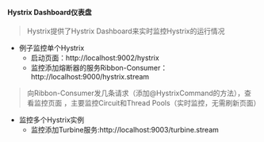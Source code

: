 #### Hystrix Dashboard仪表盘
> Hystrix提供了Hystrix Dashboard来实时监控Hystrix的运行情况
- 例子监控单个Hystrix
    - 启动页面：http://localhost:9002/hystrix
    - 监控添加熔断器的服务Ribbon-Consumer：http://localhost:9000/hystrix.stream
> 向Ribbon-Consumer发几条请求（添加@HystrixCommand的方法），查看监控页面
，主要监控Circuit和Thread Pools（实时监控，无需刷新页面）
- 监控多个Hystrix实例
    - 监控添加Turbine服务:http://localhost:9003/turbine.stream
